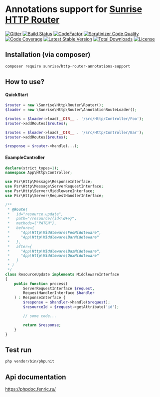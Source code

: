 # Annotations support for [Sunrise HTTP Router](https://github.com/sunrise-php/http-router)

[![Gitter](https://badges.gitter.im/sunrise-php/support.png)](https://gitter.im/sunrise-php/support)
[![Build Status](https://api.travis-ci.com/sunrise-php/http-router-annotations-support.svg?branch=master)](https://travis-ci.com/sunrise-php/http-router-annotations-support)
[![CodeFactor](https://www.codefactor.io/repository/github/sunrise-php/http-router-annotations-support/badge)](https://www.codefactor.io/repository/github/sunrise-php/http-router-annotations-support)
[![Scrutinizer Code Quality](https://scrutinizer-ci.com/g/sunrise-php/http-router-annotations-support/badges/quality-score.png?b=master)](https://scrutinizer-ci.com/g/sunrise-php/http-router-annotations-support/?branch=master)
[![Code Coverage](https://scrutinizer-ci.com/g/sunrise-php/http-router-annotations-support/badges/coverage.png?b=master)](https://scrutinizer-ci.com/g/sunrise-php/http-router-annotations-support/?branch=master)
[![Latest Stable Version](https://poser.pugx.org/sunrise/http-router-annotations-support/v/stable?format=flat)](https://packagist.org/packages/sunrise/http-router-annotations-support)
[![Total Downloads](https://poser.pugx.org/sunrise/http-router-annotations-support/downloads?format=flat)](https://packagist.org/packages/sunrise/http-router-annotations-support)
[![License](https://poser.pugx.org/sunrise/http-router-annotations-support/license?format=flat)](https://packagist.org/packages/sunrise/http-router-annotations-support)

## Installation (via composer)

```bash
composer require sunrise/http-router-annotations-support
```

## How to use?

#### QuickStart

```php
$router = new \Sunrise\Http\Router\Router();
$loader = new \Sunrise\Http\Router\AnnotationRouteLoader();

$routes = $loader->load(__DIR__ . '/src/Http/Controller/Foo');
$router->addRoutes($routes);

$routes = $loader->load(__DIR__ . '/src/Http/Controller/Bar');
$router->addRoutes($routes);

$response = $router->handle(...);
```

#### ExampleController

```php
declare(strict_types=1);
namespace App\Http\Controller;

use Psr\Http\Message\ResponseInterface;
use Psr\Http\Message\ServerRequestInterface;
use Psr\Http\Server\MiddlewareInterface;
use Psr\Http\Server\RequestHandlerInterface;

/**
 * @Route(
 *   id="resource.update",
 *   path="/resource/{id<\d+>}",
 *   methods={"PATCH"},
 *   before={
 *     "App\Http\Middleware\FooMiddleware",
 *     "App\Http\Middleware\BarMiddleware"
 *   },
 *   after={
 *     "App\Http\Middleware\BazMiddleware",
 *     "App\Http\Middleware\QuxMiddleware"
 *   }
 * )
 */
class ResourceUpdate implements MiddlewareInterface
{
    public function process(
        ServerRequestInterface $request,
        RequestHandlerInterface $handler
    ) : ResponseInterface {
        $response = $handler->handle($request);
        $resourceId = $request->getAttribute('id');

        // some code...

        return $response;
    }
}
```

## Test run

```bash
php vendor/bin/phpunit
```

## Api documentation

https://phpdoc.fenric.ru/
